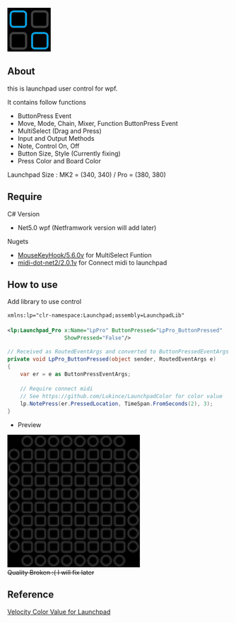 ![Launchpad User Control for WPF](/LaunchpadControl.png)

## About

this is launchpad user control for wpf.

It contains follow functions

- ButtonPress Event
- Move, Mode, Chain, Mixer, Function ButtonPress Event
- MultiSelect (Drag and Press)
- Input and Output Methods
- Note, Control On, Off
- Button Size, Style (Currently fixing)
- Press Color and Board Color

Launchpad Size : MK2 = (340, 340) / Pro = (380, 380)

## Require

C# Version
- Net5.0 wpf (Netframwork version will add later)

Nugets
- [MouseKeyHook/5.6.0v](https://github.com/gmamaladze/globalmousekeyhook) for MultiSelect Funtion
- [midi-dot-net2/2.0.1v](https://github.com/micdah/midi-dot-net) for Connect midi to launchpad

## How to use

Add library to use control

```xml
xmlns:lp="clr-namespace:Launchpad;assembly=LaunchpadLib"

<lp:Launchpad_Pro x:Name="LpPro" ButtonPressed="LpPro_ButtonPressed"
                  ShowPressed="False"/>
```

```csharp
// Received as RoutedEventArgs and converted to ButtonPressedEventArgs
private void LpPro_ButtonPressed(object sender, RoutedEventArgs e)
{
    var er = e as ButtonPressEventArgs;
    
    // Require connect midi
    // See https://github.com/Lukince/LaunchpadColor for color value
    lp.NotePress(er.PressedLocation, TimeSpan.FromSeconds(2), 3);
}
```

- Preview

<img src="/LaunchpadPreview.png" width=300 height=300> <br>
~~Quality Broken :( I will fix later~~

## Reference

[Velocity Color Value for Launchpad](https://github.com/Lukince/LaunchpadColor)
